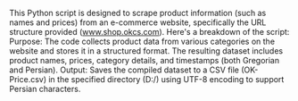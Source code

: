 This Python script is designed to scrape product information (such as names and prices) from an e-commerce website, specifically the URL structure provided (www.shop.okcs.com).
Here's a breakdown of the script:
Purpose:
The code collects product data from various categories on the website and stores it in a structured format. 
The resulting dataset includes product names, prices, category details, and timestamps (both Gregorian and Persian).
Output:
Saves the compiled dataset to a CSV file (OK-Price.csv) in the specified directory (D:/) using UTF-8 encoding to support Persian characters.

